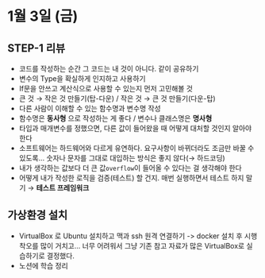 # 1월 3일 \(금\)

## STEP-1 리뷰

* 코드를 작성하는 순간 그 코드는 내 것이 아니다. 같이 공유하기
* 변수의 Type을 확실하게 인지하고 사용하기
* If문을 안쓰고 계산식으로 사용할 수 있는지 먼저 고민해볼 것
* 큰 것 → 작은 것 만들기\(탑-다운\) / 작은 것 → 큰 것 만들기\(다운-탑\)
* 다른 사람이 이해할 수 있는 함수명과 변수명 작성
* 함수명은 **동사형** 으로 작성하는 게 좋다 / 변수나 클래스명은 **명사형**
* 타입과 매개변수를 정했으면, 다른 값이 들어왔을 때 어떻게 대처할 것인지 알아야 한다
* 소프트웨어는 하드웨어와 다르게 유연하다. 요구사항이 바뀌더라도 조금만 바꿀 수 있도록... 숫자나 문자를 그대로 대입하는 방식은 좋지 않다\(→ 하드코딩\)
* 내가 생각하는 값보다 더 큰 값`overflow`이 들어올 수 있다는 걸 생각해야 한다
* 어떻게 내가 작성한 로직을 검증\(테스트\) 할 건지. 매번 실행하면서 테스트 하지 말기 → **테스트 프레임워크**

## 가상환경 설치

* VirtualBox 로 Ubuntu 설치하고 맥과 ssh 원격 연결하기 -&gt; docker 설치 후 시행착오를 많이 거치고... 너무 어려워서 그냥 기존 참고 자료가 많은 VirtualBox로 실습하기로 결정했다.
* 노션에 학습 정리

